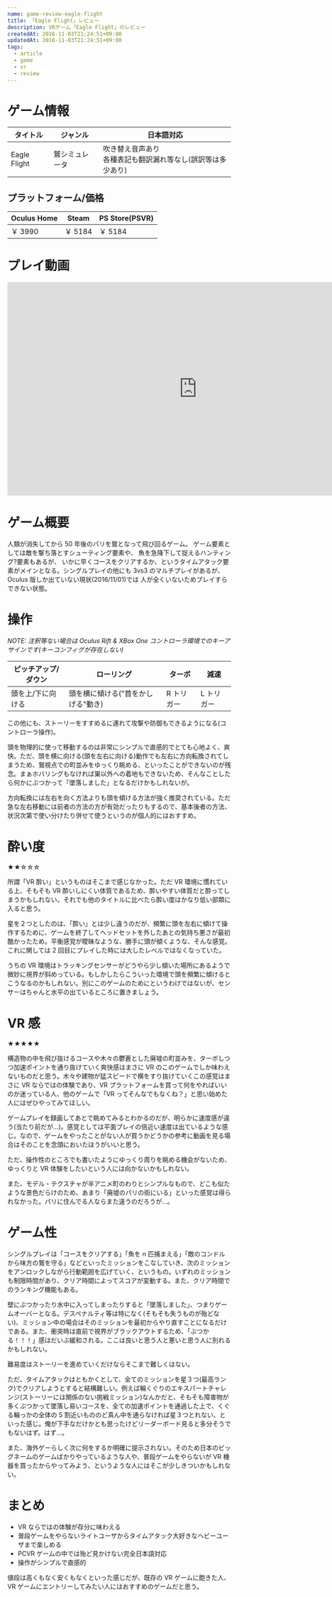 ```yaml
---
name: game-review-eagle-flight
title: 「Eagle Flight」レビュー
description: VRゲーム「Eagle Flight」のレビュー
createdAt: 2016-11-03T21:24:51+09:00
updatedAt: 2016-11-03T21:24:51+09:00
tags:
  - article
  - game
  - vr
  - review
---
```


# ゲーム情報

| タイトル     | ジャンル       | 日本語対応                                                     |
| ------------ | -------------- | -------------------------------------------------------------- |
| Eagle Flight | 鷲シミュレータ | 吹き替え音声あり<br>各種表記も翻訳漏れ等なし(誤訳等は多少あり) |

## プラットフォーム/価格

| Oculus Home | Steam   | PS Store(PSVR) |
| ----------- | ------- | -------------- |
| ￥ 3990     | ￥ 5184 | ￥ 5184        |

# プレイ動画

<div class="youtube"><iframe width="854" height="480" src="https://www.youtube.com/embed/dkgXal3SMqE" frameborder="0" allowfullscreen></iframe></div>

# ゲーム概要

人類が消失してから 50 年後のパリを鷲となって飛び回るゲーム。
ゲーム要素としては敵を撃ち落とすシューティング要素や、
魚を急降下して捉えるハンティング?要素もあるが、
いかに早くコースをクリアするか、というタイムアタック要素がメインとなる。シングルプレイの他にも 3vs3 のマルチプレイがあるが、
Oculus 版しか出ていない現状\(2016/11/01\)では
人が全くいないためプレイすらできない状態。

# 操作

_NOTE: 注釈等ない場合は Oculus Rift & XBox One コントローラ環境でのキーアサインです(キーコンフィグが存在しない)_

| ピッチアップ/ダウン | ローリング                         | ターボ     | 減速       |
| ------------------- | ---------------------------------- | ---------- | ---------- |
| 頭を上/下に向ける   | 頭を横に傾ける("首をかしげる"動き) | R トリガー | L トリガー |

この他にも、ストーリーをすすめるに連れて攻撃や防御もできるようになる\(コントローラ操作\)。

頭を物理的に使って移動するのは非常にシンプルで直感的でとても心地よく、爽快。ただ、頭を横に向ける\(頭を左右に向ける\)動作でも左右に方向転換されてしまうため、鷲視点での町並みをゆっくり眺める、といったことができないのが残念。まぁホバリングもなければ巣以外への着地もできないため、そんなことしたら何かにぶつかって「墜落しました」となるだけかもしれないが。

方向転換には左右を向く方法よりも頭を傾ける方法が強く推奨されている。ただ急な左右移動には前者の方法の方が有効だったりもするので、基本後者の方法、状況次第で使い分けたり併せて使うというのが個人的にはおすすめ。

# 酔い度

★★☆☆☆

所謂「VR 酔い」というものはそこまで感じなかった。ただ VR 環境に慣れている上、そもそも VR 酔いしにくい体質であるため、酔いやすい体質だと酔ってしまうかもしれない。それでも他のタイトルに比べたら酔い度はかなり低い部類に入ると思う。

星を２つとしたのは、「酔い」とは少し違うのだが、頻繁に頭を左右に傾けて操作するために、ゲームを終了してヘッドセットを外したあとの気持ち悪さが最初酷かったため。平衡感覚が曖昧なような、勝手に頭が傾くような、そんな感覚。これに関しては 2 回目にプレイした時には大したレベルではなくなっていた。

うちの VR 環境はトラッキングセンサーがどうやら少し傾いた場所にあるようで微妙に視界が斜めっている。もしかしたらこういった環境で頭を頻繁に傾けるとこうなるのかもしれない。別にこのゲームのためにというわけではないが、センサーはちゃんと水平の出ているところに置きましょう。

# VR 感

★★★★★

構造物の中を飛び抜けるコースや木々の鬱蒼とした廃墟の町並みを、ターボしつつ加速ポイントを通り抜けていく爽快感はまさに VR のこのゲームでしか味わえないものだと思う。木々や建物が猛スピードで横をすり抜けていくこの感覚はまさに VR ならではの体験であり、VR プラットフォームを買って何をやればいいのか迷っている人、他のゲームで「VR ってそんなでもなくね？」と思い始めた人にはぜひやってみてほしい。

ゲームプレイを録画してあとで眺めてみるとわかるのだが、明らかに速度感が違う\(当たり前だが…\)。感覚としては平面プレイの倍近い速度は出ているような感じ。なので、ゲームをやったことがない人が買うかどうかの参考に動画を見る場合はそのことを念頭においたほうがいいと思う。

ただ、操作性のところでも書いたようにゆっくり周りを眺める機会がないため、ゆっくりと VR 体験をしたいという人には向かないかもしれない。

また、モデル・テクスチャが半アニメ町のわりとシンプルなもので、どこも似たような景色だらけのため、あまり「廃墟のパリの街にいる」といった感覚は得られなかった。パリに住んでる人ならまた違うのだろうが…。

# ゲーム性

シングルプレイは「コースをクリアする」「魚を n 匹捕まえる」「敵のコンドルから味方の鷲を守る」などといったミッションをこなしていき、次のミッションをアンロックしながら行動範囲を広げていく、というもの。いずれのミッションも制限時間があり、クリア時間によってスコアが変動する。また、クリア時間でのランキング機能もある。

壁にぶつかったり水中に入ってしまったりすると「墜落しました」、つまりゲームオーバーとなる。デスペナルティ等は特になく\(そもそも失うものが殆どない\)、ミッション中の場合はそのミッションを最初からやり直すことになるだけである。また、衝突時は直前で視界がブラックアウトするため、「ぶつかる！！！」感はだいぶ緩和される。ここは良いと思う人と悪いと思う人に別れるかもしれない。

難易度はストーリーを進めていくだけならそこまで難しくはない。

ただ、タイムアタックはともかくとして、全てのミッションを星３つ\(最高ランク\)でクリアしようとすると結構難しい。例えば輪くぐりのエキスパートチャレンジ\(ストーリーには関係のない挑戦ミッション\)なんかだと、そもそも障害物が多くぶつかって墜落し易いコースを、全ての加速ポイントを通過した上で、くぐる輪っかの全体の 5 割近いもののど真ん中を通らなければ星３つとれない、といった感じ。俺が下手なだけかとも思ったけどリーダーボード見ると多分そうでもないはず。はず…。

また、海外ゲーらしく次に何をするか明確に提示されない。そのため日本のビッグネームのゲームばかりやっているような人や、普段ゲームをやらないが VR 機器を買ったからやってみよう、というような人にはそこが少しきついかもしれない。

# まとめ

- VR ならではの体験が存分に味わえる
- 普段ゲームをやらないライトユーザからタイムアタック大好きなヘビーユーザまで楽しめる
- PCVR ゲームの中では殆ど見かけない完全日本語対応
- 操作がシンプルで直感的

値段は高くもなく安くもなくといった感じだが、既存の VR ゲームに飽きた人、VR ゲームにエントリーしてみたい人にはおすすめのゲームだと思う。
